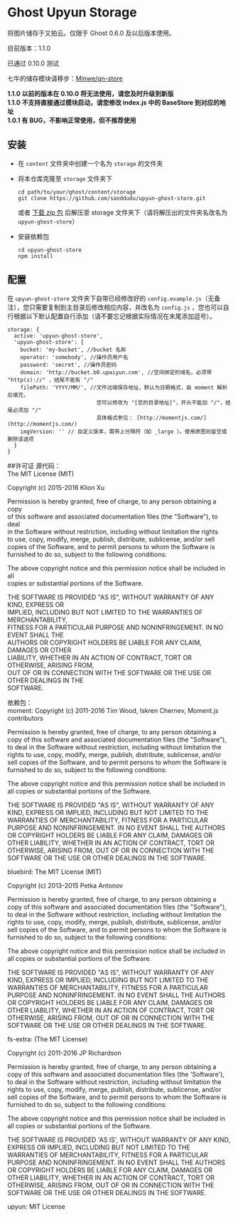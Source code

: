# Ghost Upyun Storage
将图片储存于又拍云。仅限于 Ghost 0.6.0 及以后版本使用。

目前版本：1.1.0

已通过 0.10.0 测试

七牛的储存模块请移步：[Minwe/qn-store](https://github.com/Minwe/qn-store)

**1.1.0 以前的版本在 0.10.0 将无法使用，请您及时升级到新版**  
**1.1.0 不支持直接通过模块启动，请您修改 index.js 中的 BaseStore 到对应的地址**  
**1.0.1 有 BUG，不影响正常使用，但不推荐使用**  

## 安装
* 在 `content` 文件夹中创建一个名为 `storage` 的文件夹
* 将本仓库克隆至 `storage` 文件夹下

   ```
   cd path/to/your/ghost/content/storage
   git clone https://github.com/sanddudu/upyun-ghost-store.git
   ```

  或者 [下载 zip 包](https://github.com/sanddudu/upyun-ghost-store/archive/master.zip) 后解压至 storage 文件夹下（请将解压出的文件夹名改名为 `upyun-ghost-store`）
* 安装依赖包

   ```
   cd upyun-ghost-store
   npm install
   ```

## 配置
在 `upyun-ghost-store` 文件夹下自带已经修改好的 `config.example.js`（无备注），您只需要复制到主目录后修改相应内容，并改名为 `config.js` ，您也可以自行根据以下默认配置自行添加（请不要忘记根据实际情况在末尾添加逗号）。

```
storage: {
  active: 'upyun-ghost-store',
  'upyun-ghost-store': {
    bucket: 'my-bucket', //bucket 名称
    operator: 'somebody', //操作员用户名
    password: 'secret', //操作员密码
    domain: 'http://bucket.b0.upaiyun.com', //空间绑定的域名，必须带 "http(s)://" ，结尾不能有 "/"
    filePath: 'YYYY/MM/', //文件远端保存地址，默认为日期格式，由 moment 解析后填充，
                            您可以修改为 "[您的目录地址]"，开头不能加 "/"，结尾必须加 "/"
                            具体格式参见： [http://momentjs.com/](http://momentjs.com/)
    imgVersion: '' // 自定义版本，需带上分隔符（如 _large ）。使用原图则留空或删除该选项
  }
}
```

##许可证
源代码：  
The MIT License (MIT)

Copyright (c) 2015-2016 Klion Xu

Permission is hereby granted, free of charge, to any person obtaining a copy  
of this software and associated documentation files (the "Software"), to deal  
in the Software without restriction, including without limitation the rights  
to use, copy, modify, merge, publish, distribute, sublicense, and/or sell  
copies of the Software, and to permit persons to whom the Software is  
furnished to do so, subject to the following conditions:

The above copyright notice and this permission notice shall be included in all  
copies or substantial portions of the Software.

THE SOFTWARE IS PROVIDED "AS IS", WITHOUT WARRANTY OF ANY KIND, EXPRESS OR  
IMPLIED, INCLUDING BUT NOT LIMITED TO THE WARRANTIES OF MERCHANTABILITY,  
FITNESS FOR A PARTICULAR PURPOSE AND NONINFRINGEMENT. IN NO EVENT SHALL THE  
AUTHORS OR COPYRIGHT HOLDERS BE LIABLE FOR ANY CLAIM, DAMAGES OR OTHER  
LIABILITY, WHETHER IN AN ACTION OF CONTRACT, TORT OR OTHERWISE, ARISING FROM,  
OUT OF OR IN CONNECTION WITH THE SOFTWARE OR THE USE OR OTHER DEALINGS IN THE  
SOFTWARE.

依赖包：  
moment:
Copyright (c) 2011-2016 Tim Wood, Iskren Chernev, Moment.js contributors

Permission is hereby granted, free of charge, to any person
obtaining a copy of this software and associated documentation
files (the "Software"), to deal in the Software without
restriction, including without limitation the rights to use,
copy, modify, merge, publish, distribute, sublicense, and/or sell
copies of the Software, and to permit persons to whom the
Software is furnished to do so, subject to the following
conditions:

The above copyright notice and this permission notice shall be
included in all copies or substantial portions of the Software.

THE SOFTWARE IS PROVIDED "AS IS", WITHOUT WARRANTY OF ANY KIND,
EXPRESS OR IMPLIED, INCLUDING BUT NOT LIMITED TO THE WARRANTIES
OF MERCHANTABILITY, FITNESS FOR A PARTICULAR PURPOSE AND
NONINFRINGEMENT. IN NO EVENT SHALL THE AUTHORS OR COPYRIGHT
HOLDERS BE LIABLE FOR ANY CLAIM, DAMAGES OR OTHER LIABILITY,
WHETHER IN AN ACTION OF CONTRACT, TORT OR OTHERWISE, ARISING
FROM, OUT OF OR IN CONNECTION WITH THE SOFTWARE OR THE USE OR
OTHER DEALINGS IN THE SOFTWARE.

bluebird:
The MIT License (MIT)

Copyright (c) 2013-2015 Petka Antonov

Permission is hereby granted, free of charge, to any person obtaining a copy
of this software and associated documentation files (the "Software"), to deal
in the Software without restriction, including without limitation the rights
to use, copy, modify, merge, publish, distribute, sublicense, and/or sell
copies of the Software, and to permit persons to whom the Software is
furnished to do so, subject to the following conditions:

The above copyright notice and this permission notice shall be included in
all copies or substantial portions of the Software.

THE SOFTWARE IS PROVIDED "AS IS", WITHOUT WARRANTY OF ANY KIND, EXPRESS OR
IMPLIED, INCLUDING BUT NOT LIMITED TO THE WARRANTIES OF MERCHANTABILITY,
FITNESS FOR A PARTICULAR PURPOSE AND NONINFRINGEMENT.  IN NO EVENT SHALL THE
AUTHORS OR COPYRIGHT HOLDERS BE LIABLE FOR ANY CLAIM, DAMAGES OR OTHER
LIABILITY, WHETHER IN AN ACTION OF CONTRACT, TORT OR OTHERWISE, ARISING FROM,
OUT OF OR IN CONNECTION WITH THE SOFTWARE OR THE USE OR OTHER DEALINGS IN
THE SOFTWARE.

fs-extra:
(The MIT License)

Copyright (c) 2011-2016 JP Richardson

Permission is hereby granted, free of charge, to any person obtaining a copy of this software and associated documentation files
(the 'Software'), to deal in the Software without restriction, including without limitation the rights to use, copy, modify,
 merge, publish, distribute, sublicense, and/or sell copies of the Software, and to permit persons to whom the Software is
 furnished to do so, subject to the following conditions:

The above copyright notice and this permission notice shall be included in all copies or substantial portions of the Software.

THE SOFTWARE IS PROVIDED 'AS IS', WITHOUT WARRANTY OF ANY KIND, EXPRESS OR IMPLIED, INCLUDING BUT NOT LIMITED TO THE
WARRANTIES OF MERCHANTABILITY, FITNESS FOR A PARTICULAR PURPOSE AND NONINFRINGEMENT. IN NO EVENT SHALL THE AUTHORS
OR COPYRIGHT HOLDERS BE LIABLE FOR ANY CLAIM, DAMAGES OR OTHER LIABILITY, WHETHER IN AN ACTION OF CONTRACT, TORT OR OTHERWISE,
 ARISING FROM, OUT OF OR IN CONNECTION WITH THE SOFTWARE OR THE USE OR OTHER DEALINGS IN THE SOFTWARE.

upyun:
MIT License